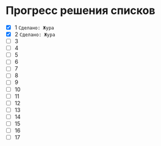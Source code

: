 # Прогресс решения списков
- [x] 1 `Сделано: Жура`
- [x] 2 `Сделано: Жура`
- [ ] 3
- [ ] 4
- [ ] 5
- [ ] 6
- [ ] 7
- [ ] 8
- [ ] 9
- [ ] 10
- [ ] 11
- [ ] 12
- [ ] 13
- [ ] 14
- [ ] 15
- [ ] 16
- [ ] 17